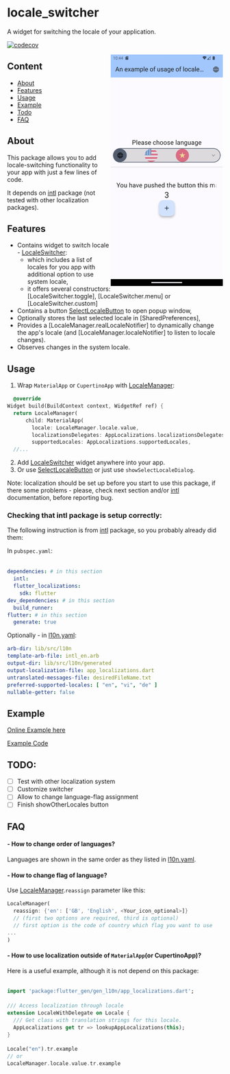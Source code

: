 # locale_switcher

A widget for switching the locale of your application.

[![codecov](https://codecov.io/gh/Alexqwesa/locale_switcher/graph/badge.svg?token=2F9HPWGCQE)](https://codecov.io/gh/Alexqwesa/locale_switcher)


<img align="right" src="https://raw.githubusercontent.com/alexqwesa/locale_switcher/master/screenshot.gif" width="262" height="540">

## Content

- [About](#about)
- [Features](#features)
- [Usage](#usage)
- [Example](#example)
- [Todo](#todo)
- [FAQ](#faq)

## About

This package allows you to add locale-switching functionality to your app with just a few lines of code.

It depends on [intl](https://pub.dev/packages/intl) package (not tested with other localization packages).

## Features


- Contains widget to switch locale - [LocaleSwitcher](https://pub.dev/documentation/locale_switcher/latest/locale_switcher/LocaleSwitcher-class.html):
    - which includes a list of locales for you app with additional option to use system locale,
    - it offers several constructors:  [LocaleSwitcher.toggle], [LocaleSwitcher.menu] or [LocaleSwitcher.custom]
- Contains a button [SelectLocaleButton](https://pub.dev/documentation/locale_switcher/latest/locale_switcher/SelectLocaleButton-class.html) to open popup window,
- Optionally stores the last selected locale in  [SharedPreferences],
- Provides a [LocaleManager.realLocaleNotifier] to dynamically change the app's locale (and [LocaleManager.localeNotifier] to listen to locale changes).
- Observes changes in the system locale.

## Usage

1) Wrap `MaterialApp` or `CupertinoApp` with [LocaleManager](https://pub.dev/documentation/locale_switcher/latest/locale_switcher/LocaleManager-class.html):

```dart
  @override
Widget build(BuildContext context, WidgetRef ref) {
  return LocaleManager(
      child: MaterialApp(
        locale: LocaleManager.locale.value,
        localizationsDelegates: AppLocalizations.localizationsDelegates,
        supportedLocales: AppLocalizations.supportedLocales,
  //...
```

2) Add [LocaleSwitcher](https://pub.dev/documentation/locale_switcher/latest/locale_switcher/LocaleSwitcher-class.html) widget anywhere into your app.
3) Or use [SelectLocaleButton](https://pub.dev/documentation/locale_switcher/latest/locale_switcher/SelectLocaleButton-class.html) or just use `showSelectLocaleDialog`.

Note: localization should be set up before you start to use this package,
if there some problems - please, check next section and/or [intl](https://pub.dev/packages/intl) documentation,
before reporting bug.

### Checking that intl package is setup correctly:

The following instruction is from [intl](https://pub.dev/packages/intl) package, so you probably already did them:

In `pubspec.yaml`:

```yaml  

dependencies: # in this section
  intl: 
  flutter_localizations:
    sdk: flutter
dev_dependencies: # in this section 
  build_runner:  
flutter: # in this section 
  generate: true  
```

Optionally - in [l10n.yaml](example/l10n.yaml):

```yaml
arb-dir: lib/src/l10n
template-arb-file: intl_en.arb
output-dir: lib/src/l10n/generated
output-localization-file: app_localizations.dart
untranslated-messages-file: desiredFileName.txt
preferred-supported-locales: [ "en", "vi", "de" ]
nullable-getter: false
```
## Example

[Online Example here](https://alexqwesa.github.io/locale_switcher/)

[Example Code](https://github.com/Alexqwesa/locale_switcher/blob/main/example/lib/main.dart)

## TODO:

- [ ] Test with other localization system
- [ ] Customize switcher
- [ ] Allow to change language-flag assignment
- [ ] Finish showOtherLocales button

## FAQ

#### - How to change order of languages?

Languages are shown in the same order as they listed in [l10n.yaml](example/l10n.yaml).

#### - How to change flag of language?

Use [LocaleManager](https://pub.dev/documentation/locale_switcher/latest/locale_switcher/LocaleManager-class.html).`reassign` parameter like this:
```dart
LocaleManager(
  reassign: {'en': ['GB', 'English', <Your_icon_optional>]}
  // (first two options are required, third is optional)
  // first option is the code of country which flag you want to use
...
)
```


#### - How to use localization outside of `MaterialApp`(or CupertinoApp)?

Here is a useful example, although it is not depend on this package:

```dart

import 'package:flutter_gen/gen_l10n/app_localizations.dart';

/// Access localization through locale
extension LocaleWithDelegate on Locale {
  /// Get class with translation strings for this locale.
  AppLocalizations get tr => lookupAppLocalizations(this);
}

Locale("en").tr.example
// or 
LocaleManager.locale.value.tr.example
```
